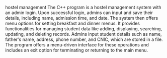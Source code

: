hostel management
The C++ program is a hostel management system with an admin login. Upon successful login, admins can input and save their details, including name, admission time, and date. The system then offers menu options for setting breakfast and dinner menus. It provides functionalities for managing student data like adding, displaying, searching, updating, and deleting records. Admins input student details such as name, father's name, address, phone number, and CNIC, which are stored in a file. The program offers a menu-driven interface for these operations and includes an exit option for terminating or returning to the main menu.
